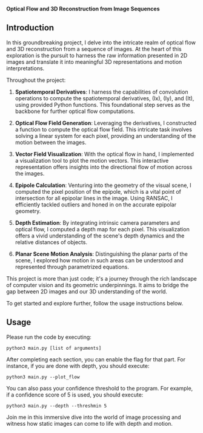 **Optical Flow and 3D Reconstruction from Image Sequences**

## Introduction

In this groundbreaking project, I delve into the intricate realm of optical flow and 3D reconstruction from a sequence of images. At the heart of this exploration is the pursuit to harness the raw information presented in 2D images and translate it into meaningful 3D representations and motion interpretations. 

Throughout the project:

1. **Spatiotemporal Derivatives**: I harness the capabilities of convolution operations to compute the spatiotemporal derivatives, \(Ix\), \(Iy\), and \(It\), using provided Python functions. This foundational step serves as the backbone for further optical flow computations.

2. **Optical Flow Field Generation**: Leveraging the derivatives, I constructed a function to compute the optical flow field. This intricate task involves solving a linear system for each pixel, providing an understanding of the motion between the images.

3. **Vector Field Visualization**: With the optical flow in hand, I implemented a visualization tool to plot the motion vectors. This interactive representation offers insights into the directional flow of motion across the images.

4. **Epipole Calculation**: Venturing into the geometry of the visual scene, I computed the pixel position of the epipole, which is a vital point of intersection for all epipolar lines in the image. Using RANSAC, I efficiently tackled outliers and honed in on the accurate epipolar geometry.

5. **Depth Estimation**: By integrating intrinsic camera parameters and optical flow, I computed a depth map for each pixel. This visualization offers a vivid understanding of the scene's depth dynamics and the relative distances of objects.

6. **Planar Scene Motion Analysis**: Distinguishing the planar parts of the scene, I explored how motion in such areas can be understood and represented through parametrized equations. 

This project is more than just code; it's a journey through the rich landscape of computer vision and its geometric underpinnings. It aims to bridge the gap between 2D images and our 3D understanding of the world.

To get started and explore further, follow the usage instructions below.

## Usage

Please run the code by executing:

    python3 main.py [list of arguments]

After completing each section, you can enable the flag for that part. For instance,
if you are done with depth, you should execute:

    python3 main.py --plot_flow

You can also pass your confidence threshold to the program. For example, if a confidence score of 5 is used, you should execute:

    python3 main.py --depth --threshmin 5


Join me in this immersive dive into the world of image processing and witness how static images can come to life with depth and motion.
